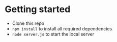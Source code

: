 # Getting started

- Clone this repo
- `npm install` to install all required dependencies
- `node server.js` to start the local server